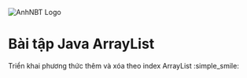 ![AnhNBT Logo](https://anhnbt.com/images/logo-anhnbt.png)
# Bài tập Java ArrayList
Triển khai phương thức thêm và xóa theo index ArrayList :simple_smile:
